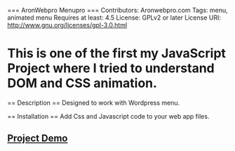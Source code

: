 === AronWebpro Menupro ===
Contributors: Aronwebpro.com
Tags: menu, animated menu
Requires at least: 4.5
License: GPLv2 or later
License URI: http://www.gnu.org/licenses/gpl-3.0.html

# This is one of the first my JavaScript Project where I tried to understand DOM and CSS animation. 

== Description ==
Designed to work with Wordpress menu. 

== Installation ==
Add Css and Javascript code to your web app files.  

## [Project Demo](https://aronwebpro.github.io/awpro-menu/)
